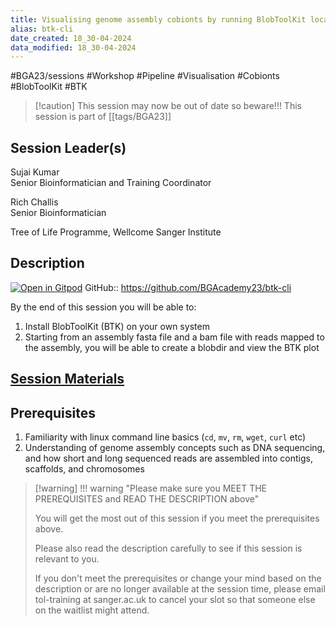 ```yaml
---
title: Visualising genome assembly cobionts by running BlobToolKit locally
alias: btk-cli
date_created: 18_30-04-2024
data_modified: 18_30-04-2024
---
```

#BGA23/sessions #Workshop #Pipeline #Visualisation #Cobionts #BlobToolKit #BTK 

> [!caution] This session may now be out of date so beware!!!
> This session is part of  [[tags/BGA23]]

## Session Leader(s)

Sujai Kumar  
Senior Bioinformatician and Training Coordinator

Rich Challis  
Senior Bioinformatician

Tree of Life Programme, Wellcome Sanger Institute

## Description
[![Open in Gitpod](https://gitpod.io/button/open-in-gitpod.svg)](https://gitpod.io/#https://github.com/BGAcademy23/btk-cli)
GitHub:: https://github.com/BGAcademy23/btk-cli

By the end of this session you will be able to:

1. Install BlobToolKit (BTK) on your own system
2. Starting from an assembly fasta file and a bam file with reads mapped to the assembly, you will be able to create a blobdir and view the BTK plot

## [Session Materials](docs/materials.md)

## Prerequisites

1. Familiarity with linux command line basics (`cd`, `mv`, `rm`, `wget`, `curl` etc)
2. Understanding of genome assembly concepts such as DNA sequencing, and how short and long sequenced reads are assembled into contigs, scaffolds, and chromosomes

> [!warning] !!! warning "Please make sure you MEET THE PREREQUISITES and READ THE DESCRIPTION above"
> 
> You will get the most out of this session if you meet the prerequisites above.
> 
> Please also read the description carefully to see if this session is relevant to you.
> 
> If you don't meet the prerequisites or change your mind based on the description or are no longer available at the session time, please email tol-training at sanger.ac.uk to cancel your slot so that someone else on the waitlist might attend.
